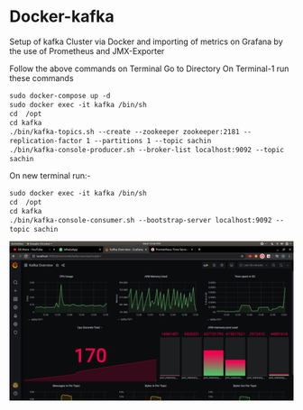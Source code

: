 # Docker-kafka
Setup of kafka Cluster via Docker and importing of metrics on Grafana by the use of Prometheus and JMX-Exporter

Follow the above commands on Terminal
Go to Directory
On Terminal-1 run these commands
```console
sudo docker-compose up -d
sudo docker exec -it kafka /bin/sh
cd  /opt
cd kafka
./bin/kafka-topics.sh --create --zookeeper zookeeper:2181 --replication-factor 1 --partitions 1 --topic sachin
./bin/kafka-console-producer.sh --broker-list localhost:9092 --topic sachin
```

On new terminal run:-
```console
sudo docker exec -it kafka /bin/sh
cd  /opt
cd kafka
./bin/kafka-console-consumer.sh --bootstrap-server localhost:9092 --topic sachin
```
![Dashboard](https://github.com/sac6120/Docker-kafka/blob/master/Screenshot%20from%202020-05-27%2012-56-27.png)
